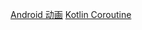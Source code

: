 [Android 动画](https://www.jianshu.com/p/0eb89d43eea4)
[Kotlin Coroutine](https://www.jianshu.com/p/2d2e21941461)

